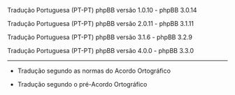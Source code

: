 Tradução Portuguesa (PT-PT) phpBB versão 1.0.10 - phpBB 3.0.14

Tradução Portuguesa (PT-PT) phpBB versão 2.0.11 - phpBB 3.1.11

Tradução Portuguesa (PT-PT) phpBB versão 3.1.6 - phpBB 3.2.9

Tradução Portuguesa (PT-PT) phpBB versão 4.0.0 - phpBB 3.3.0

------------
* Tradução segundo as normas do Acordo Ortográfico

* Tradução segundo o pré-Acordo Ortográfico
